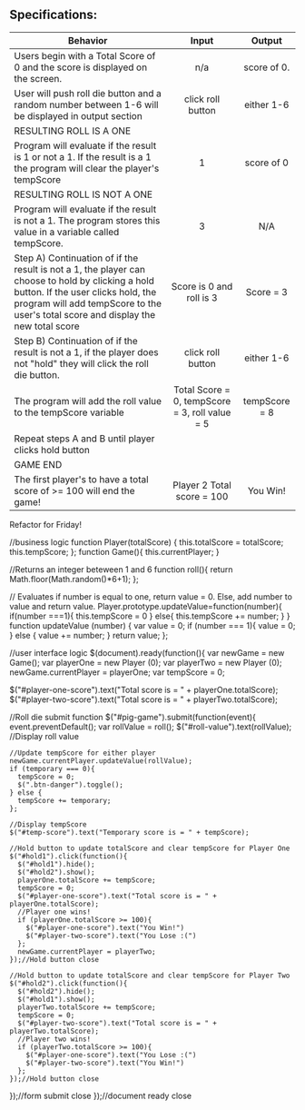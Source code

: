 ## Specifications:

| Behavior |  Input   |  Output  |
|----------|:--------:|:--------:|
|Users begin with a Total Score of 0 and the score is displayed on the screen. | n/a | score of 0. |
|User will push roll die button and a random number between 1-6 will be displayed in output section | click roll button | either 1-6 |
|RESULTING ROLL IS A ONE|||
|Program will evaluate if the result is 1 or not a 1. If the result is a 1 the program will clear the player's tempScore| 1 | score of 0 |
|RESULTING ROLL IS NOT A ONE|||
|Program will evaluate if the result is not a 1. The program stores this value in a variable called tempScore.| 3 | N/A |
|Step A) Continuation of if the result is not a 1, the player can choose to hold by clicking a hold button.  If the user clicks hold, the program will add tempScore to the user's total score and display the new total score | Score is 0 and roll is 3 | Score = 3 |
|Step B) Continuation of if the result is not a 1, if the player does not "hold" they will click the roll die button. | click roll button | either 1-6 |
|The program will add the roll value to the tempScore variable| Total Score = 0, tempScore = 3, roll value = 5 | tempScore = 8 |
|Repeat steps A and B until player clicks hold button |||
|GAME END|||
|The first player's to have a total score of >= 100 will end the game!| Player 2 Total score = 100 | You Win! |


Refactor for Friday!

//business logic
function Player(totalScore) {
  this.totalScore = totalScore;
  this.tempScore;
};
function Game(){
  this.currentPlayer;
}

//Returns an integer beteween 1 and 6
function roll(){
  return Math.floor(Math.random()*6+1);
};

// Evaluates if number is equal to one, return value = 0.  Else, add number to value and return value.
Player.prototype.updateValue=function(number){
  if(number ===1){
    this.tempScore = 0
  }
  else{
    this.tempScore += number;
  }
}
function updateValue (number) {
  var value = 0;
  if (number === 1){
    value = 0;
  } else {
    value += number;
  }
  return value;
};

//user interface logic
$(document).ready(function(){
  var newGame = new Game();
  var playerOne = new Player (0);
  var playerTwo = new Player (0);
  newGame.currentPlayer = playerOne;
  var tempScore = 0;

  $("#player-one-score").text("Total score is = " + playerOne.totalScore);
  $("#player-two-score").text("Total score is = " + playerTwo.totalScore);

  //Roll die submit function
  $("#pig-game").submit(function(event){
    event.preventDefault();
    var rollValue = roll();
    $("#roll-value").text(rollValue); //Display roll value

    //Update tempScore for either player
    newGame.currentPlayer.updateValue(rollValue);
    if (temporary === 0){
      tempScore = 0;
      $(".btn-danger").toggle();
    } else {
      tempScore += temporary;
    };

    //Display tempScore
    $("#temp-score").text("Temporary score is = " + tempScore);

    //Hold button to update totalScore and clear tempScore for Player One
    $("#hold1").click(function(){
      $("#hold1").hide();
      $("#hold2").show();
      playerOne.totalScore += tempScore;
      tempScore = 0;
      $("#player-one-score").text("Total score is = " + playerOne.totalScore);
      //Player one wins!
      if (playerOne.totalScore >= 100){
        $("#player-one-score").text("You Win!")
        $("#player-two-score").text("You Lose :(")
      };
      newGame.currentPlayer = playerTwo;
    });//Hold button close

    //Hold button to update totalScore and clear tempScore for Player Two
    $("#hold2").click(function(){
      $("#hold2").hide();
      $("#hold1").show();
      playerTwo.totalScore += tempScore;
      tempScore = 0;
      $("#player-two-score").text("Total score is = " + playerTwo.totalScore);
      //Player two wins!
      if (playerTwo.totalScore >= 100){
        $("#player-one-score").text("You Lose :(")
        $("#player-two-score").text("You Win!")
      };
    });//Hold button close
  });//form submit close
});//document ready close
